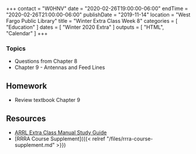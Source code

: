 +++
contact = "W0HNV"
date = "2020-02-26T19:00:00-06:00"
endTime = "2020-02-26T21:00:00-06:00"
publishDate = "2019-11-14"
location = "West Fargo Public Library"
title = "Winter Extra Class Week 8"
categories = [ "Education" ]
dates = [ "Winter 2020 Extra" ]
outputs = [ "HTML", "Calendar" ]
+++

### Topics

* Questions from Chapter 8
* Chapter 9 - Antennas and Feed Lines

## Homework

* Review textbook Chapter 9

## Resources

* [ARRL Extra Class Manual Study Guide](http://www.arrl.org/files/file/Extra%20Class%20License%20Manual/ECLM%2011th%20edition/ECLM%202016%20Studyguide.pdf)
* [RRRA Course Supplement]({{< relref "/files/rrra-course-supplement.md" >}})
